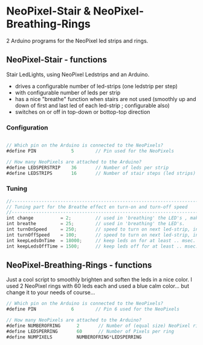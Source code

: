 # NeoPixel-Stair & NeoPixel-Breathing-Rings
2 Arduino programs for the NeoPixel led strips and rings.

## NeoPixel-Stair - functions
Stair LedLights, using NeoPixel Ledstrips and an Arduino.

- drives a configurable number of led-strips (one ledstrip per step)
- with configurable number of leds per strip
- has a nice "breathe" function when stairs are not used (smoothly up and down of first and last led of each led-strip ; configurable also)
- switches on or off in top-down or bottop-top direction
  

### Configuration

```javascript

// Which pin on the Arduino is connected to the NeoPixels?
#define PIN             5        // Pin used for the NeoPixels

// How many NeoPixels are attached to the Arduino?
#define LEDSPERSTRIP    36       // Number of leds per strip
#define LEDSTRIPS       16       // Number of stair steps (led strips)
```


### Tuning
```javascript
//-------------------------------------------------------------------------
// Tuning part for the Breathe effect en turn-on and turn-off speed 
//-------------------------------------------------------------------------
int change          = 2;         // used in 'breathing' the LED's , make value smalle to make it smoother, or higher to make it faster
int breathe         = 25;        // used in 'breathing' the LED's.
int turnOnSpeed     = 250;       // speed to turn on next led-strip, in msec between next strip
int turnOffSpeed    = 100;       // speed to turn on next led-strip, in msec between next strip
int keepLedsOnTime  = 18000;     // keep leds on for at least .. msec.
int keepLedsOffTime = 1500;      // keep leds off for at least .. msec.
```




## NeoPixel-Breathing-Rings - functions
Just a cool script to smoothly brighten and soften the leds in a nice color.
I used 2 NeoPixel rings with 60 leds each and used a blue calm color... but change it to your needs of course...

```javascript
// Which pin on the Arduino is connected to the NeoPixels?
#define PIN             6        // Pin 6 used for the NeoPixels

// How many NeoPixels are attached to the Arduino?
#define NUMBEROFRING      2       // Number of (equal size) NeoPixel rings
#define LEDSPERRING       60      // Number of Pixels per ring
#define NUMPIXELS         NUMBEROFRING*LEDSPERRING 
```



